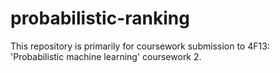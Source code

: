 # probabilistic-ranking
This repository is primarily for coursework submission to 4F13: 'Probabilistic machine learning' coursework 2.
